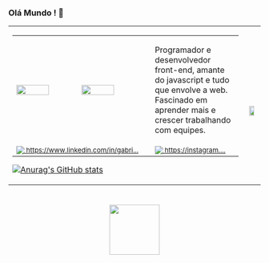 ### Olá Mundo ! 👋

 <table> 
<tr>
 
 <td columnspan = 1>
  
  <table>
    <tr>
    <td width = 300px><img src= "https://cdn.discordapp.com/attachments/1017180488017903679/1054902601587642368/pexels-photo-2004161.jpeg" width= 50% align = top><img src= "https://images.pexels.com/photos/5483071/pexels-photo-5483071.jpeg?auto=compress&cs=tinysrgb&w=175&fit=crop&h=275&dpr=1" width = 50%></td>
    <td width = 200px><p align = top>Programador e desenvolvedor front-end, amante do javascript e tudo que envolve a web. Fascinado em aprender mais e crescer trabalhando com equipes.</p></td>
    </tr>
    <tr> 
    <td><img src= "https://s9.gifyu.com/images/Linkedin-Logo.png" align = top><sub><a href="https://www.linkedin.com/in/gabriel-vian-ab838425a/"> https://www.linkedin.com/in/gabri...</a></sub></td>
    <td><img src= "https://s9.gifyu.com/images/Instagram-Logo.png" align = top><sub><a href="https://www.instagram.com/gabrieldvian/"> https://instagram....</a></sub></td>
    </tr>
  </table>
  
  [![Anurag's GitHub stats](https://github-readme-stats.vercel.app/api?username=GabrielVian&theme=chartreuse-dark&show_icons=true)](https://github.com/anuraghazra/github-readme-stats)
 </td>
    
 <td>
  <h1 align= center>
  <img src= "https://cdn.discordapp.com/attachments/1017180488017903679/1054909493814767686/oie_7WU0MqVA4jG3.gif" width = 70%  align = center>
  </h1>
 </td>
 
 </tr>
 
</table>
<h1 align= center>
<img src= "https://cdn.discordapp.com/attachments/1017180488017903679/1054904363111420044/hamburger.gif" width = 100px>
</h1>
